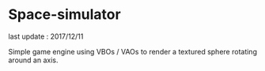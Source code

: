 # Space-simulator
last update : 2017/12/11

Simple game engine using VBOs / VAOs to render a textured sphere rotating around an axis.

